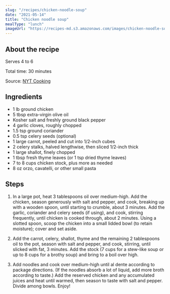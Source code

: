 ```yaml
---
slug: "/recipes/chicken-noodle-soup"
date: "2021-05-14"
title: "Chicken noodle soup"
mealType: "lunch"
imageUrl: "https://recipes-md.s3.amazonaws.com/images/chicken-noodle-soup.jpeg"
---
```


## About the recipe

Serves 4 to 6

Total time: 30 minutes

Source: [NYT Cooking](https://cooking.nytimes.com/recipes/1020746-easiest-chicken-noodle-soup)

## Ingredients

- 1 lb ground chicken
- 5 tbsp extra-virgin olive oil
- Kosher salt and freshly ground black pepper
- 4 garlic cloves, roughly chopped
- 1.5 tsp ground coriander
- 0.5 tsp celery seeds (optional)
- 1 large carrot, peeled and cut into 1/2-inch cubes
- 2 celery stalks, halved lengthwise, then sliced 1/2-inch thick
- 1 large shallot, finely chopped
- 1 tbsp fresh thyme leaves (or 1 tsp dried thyme leaves)
- 7 to 8 cups chicken stock, plus more as needed
- 8 oz orzo, cavatelli, or other small pasta

## Steps

1. In a large pot, heat 3 tablespoons oil over medium-high. Add the chicken, season generously with salt and pepper, and cook, breaking up with a wooden spoon, until starting to crumble, about 3 minutes. Add the garlic, coriander and celery seeds (if using), and cook, stirring frequently, until chicken is cooked through, about 2 minutes. Using a slotted spoon, scoop the chicken into a small lidded bowl (to retain moisture); cover and set aside.

2. Add the carrot, celery, shallot, thyme and the remaining 2 tablespoons oil to the pot, season with salt and pepper, and cook, stirring, until slicked with fat, 3 minutes. Add the stock (7 cups for a stew-like soup or up to 8 cups for a brothy soup) and bring to a boil over high.

3. Add noodles and cook over medium-high until al dente according to package directions. (If the noodles absorb a lot of liquid, add more broth according to taste.) Add the reserved chicken and any accumulated juices and heat until warmed, then season to taste with salt and pepper. Divide among bowls. Enjoy!
